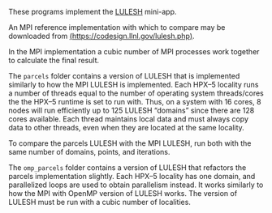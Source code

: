 These programs implement the [LULESH](https://codesign.llnl.gov/lulesh.php)
mini-app.

An MPI reference implementation with which to compare may be downloaded from
[(https://codesign.llnl.gov/lulesh.php)]((https://codesign.llnl.gov/lulesh.php)).

In the MPI implementation a cubic number of MPI processes work together to
calculate the final result.

The `parcels` folder contains a version of LULESH that is implemented similarly
to how the MPI LULESH is implemented. Each HPX–5 locality runs a number of
threads equal to the number of operating system threads/cores the the HPX–5
runtime is set to run with. Thus, on a system with 16 cores, 8 nodes will run
efficiently up to 125 LULESH “domains” since there are 128 cores available. Each
thread maintains local data and must always copy data to other threads, even
when they are located at the same locality.

To compare the parcels LULESH with the MPI LULESH, run both with the same number
of domains, points, and iterations.

The `omp_parcels` folder contains a version of LULESH that refactors the parcels
implementation slightly. Each HPX–5 locality has one domain, and parallelized
loops are used to obtain parallelism instead. It works similarly to how the MPI
with OpenMP version of LULESH works. The version of LULESH must be run with a
cubic number of localities.